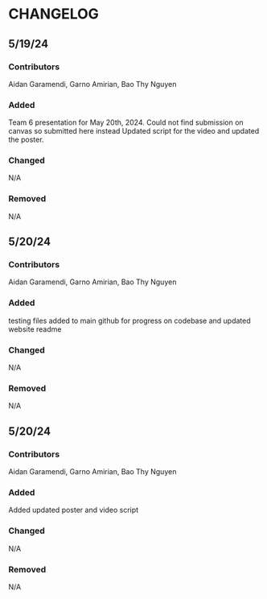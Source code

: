 # CHANGELOG

## 5/19/24
### Contributors
Aidan Garamendi, Garno Amirian, Bao Thy Nguyen

### Added
Team 6 presentation for May 20th, 2024. Could not find submission on canvas so submitted here instead
Updated script for the video and updated the poster. 

### Changed
N/A

### Removed
N/A


## 5/20/24
### Contributors
Aidan Garamendi, Garno Amirian, Bao Thy Nguyen

### Added
testing files added to main github for progress on codebase and updated website readme

### Changed
N/A

### Removed
N/A

## 5/20/24
### Contributors
Aidan Garamendi, Garno Amirian, Bao Thy Nguyen

### Added
Added updated poster and video script 

### Changed
N/A

### Removed
N/A
